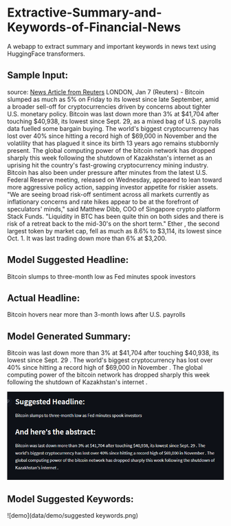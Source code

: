 # Extractive-Summary-and-Keywords-of-Financial-News
A webapp to extract summary and important keywords in  news text using HuggingFace transformers.

## Sample Input:
source: [News Article from Reuters](https://www.reuters.com/markets/stocks/bitcoin-slumps-lowest-since-september-2022-01-07/)
LONDON, Jan 7 (Reuters) - Bitcoin slumped as much as 5% on Friday to its lowest since late September, amid a broader sell-off for cryptocurrencies driven by concerns about tighter U.S. monetary policy. Bitcoin was last down more than 3% at $41,704 after touching $40,938, its lowest since Sept. 29, as a mixed bag of U.S. payrolls data fuelled some bargain buying. The world's biggest cryptocurrency has lost over 40% since hitting a record high of $69,000 in November and the volatility that has plagued it since its birth 13 years ago remains stubbornly present. The global computing power of the bitcoin network has dropped sharply this week following the shutdown of Kazakhstan's internet as an uprising hit the country's fast-growing cryptocurrency mining industry. Bitcoin has also been under pressure after minutes from the latest U.S. Federal Reserve meeting, released on Wednesday, appeared to lean toward more aggressive policy action, sapping investor appetite for riskier assets. "We are seeing broad risk-off sentiment across all markets currently as inflationary concerns and rate hikes appear to be at the forefront of speculators' minds," said Matthew Dibb, COO of Singapore crypto platform Stack Funds. "Liquidity in BTC has been quite thin on both sides and there is risk of a retreat back to the mid-30's on the short term." Ether , the second largest token by market cap, fell as much as 8.6% to $3,114, its lowest since Oct. 1. It was last trading down more than 6% at $3,200.

## Model Suggested Headline:
Bitcoin slumps to three-month low as Fed minutes spook investors

## Actual Headline:
Bitcoin hovers near more than 3-month lows after U.S. payrolls

## Model Generated Summary:
Bitcoin was last down more than 3% at $41,704 after touching $40,938, its lowest since Sept. 29 . The world's biggest cryptocurrency has lost over 40% since hitting a record high of $69,000 in November . The global computing power of the bitcoin network has dropped sharply this week following the shutdown of Kazakhstan's internet .

![demo](data/demo/suggested_headline_abstract.png)

## Model Suggested Keywords:
![demo](data/demo/suggested keywords.png)



